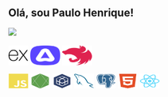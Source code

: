 ## Olá, sou Paulo Henrique!

<div>
  <a href="https://github.com/Paulo-sudo">
    <img height="180em" src="https://github-readme-stats.vercel.app/api/top-langs/?username=Paulo-sudo&layout=compact&langs_count=7&theme=radical"/>
  </a>
</div>

<br/>

<div style="display: inline_block">
  <img align="center" alt="Paulo-sudo-Express" height="40" width="40" src="https://raw.githubusercontent.com/devicons/devicon/00f02ef57fb7601fd1ddcc2fe6fe670fef3ae3e4/icons/express/express-original.svg">
  <img align="center" alt="Paulo-sudo-Js" height="40" width="60" src="https://raw.githubusercontent.com/devicons/devicon/master/icons/adonisjs/adonisjs-original.svg">
  <img align="center" alt="Paulo-sudo-Js" height="40" width="60" src="https://raw.githubusercontent.com/devicons/devicon/master/icons/nestjs/nestjs-original.svg">
</div>
<br/>
<div style="display: inline_block">
       <img align="center" alt="Paulo-sudo-Js" height="30" width="40" src="https://raw.githubusercontent.com/devicons/devicon/master/icons/javascript/javascript-plain.svg">
      <img align="center" alt="Paulo-sudo-NodeJs" height="30" width="40" src="https://raw.githubusercontent.com/devicons/devicon/00f02ef57fb7601fd1ddcc2fe6fe670fef3ae3e4/icons/nodejs/nodejs-plain.svg">
    <img align="center" alt="Paulo-sudo-Sequelize" height="30" width="40" src="https://raw.githubusercontent.com/devicons/devicon/00f02ef57fb7601fd1ddcc2fe6fe670fef3ae3e4/icons/sequelize/sequelize-plain.svg">
    <img align="center" alt="Paulo-sudo-MySQL" height="30" width="40"     src="https://raw.githubusercontent.com/devicons/devicon/00f02ef57fb7601fd1ddcc2fe6fe670fef3ae3e4/icons/mysql/mysql-plain.svg">
    <img align="center" alt="Paulo-sudo-PostgreSQL" height="30" width="40"     src="https://raw.githubusercontent.com/devicons/devicon/00f02ef57fb7601fd1ddcc2fe6fe670fef3ae3e4/icons/postgresql/postgresql-plain.svg">
    <img align="center" alt="Paulo-sudo-HTML" height="30" width="40" src="https://raw.githubusercontent.com/devicons/devicon/00f02ef57fb7601fd1ddcc2fe6fe670fef3ae3e4/icons/html5/html5-plain.svg">
    <img align="center" alt="Paulo-sudo-React" height="30" width="40" src="https://raw.githubusercontent.com/devicons/devicon/master/icons/react/react-original.svg">
</div>
